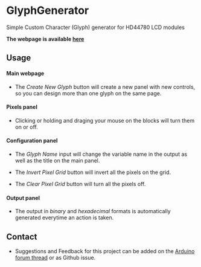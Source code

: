 GlyphGenerator
===
Simple Custom Character (Glyph) generator for HD44780 LCD modules

**The webpage is available [here](https://kakedev.github.io/GlyphGenartor)**

## Usage
#### **Main webpage**
+ The *Create New Glyph* button will create a new panel with new controls, so you can design more than one glyph on the same page.


#### **Pixels panel**
+ Clicking or holding and draging your mouse on the blocks will turn them on or off.



#### **Configuration panel**
+ The *Glyph Name* input will change the variable name in the output as well as the title on the main panel.

+ The *Invert Pixel Grid* button will invert all the pixels on the grid.

+ The *Clear Pixel Grid* button will turn all the pixels off.



#### **Output panel**
+ The output in *binary* and *hexadecimal* formats is automatically generated everytime an action is taken.

## Contact
+ Suggestions and Feedback for this project can be added on the [Arduino forum thread](http://forum.arduino.cc/index.php?topic=516782.0) or as Github issue.

